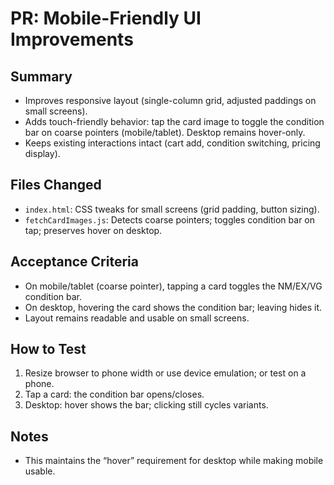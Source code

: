 # PR: Mobile-Friendly UI Improvements

## Summary
- Improves responsive layout (single-column grid, adjusted paddings on small screens).
- Adds touch-friendly behavior: tap the card image to toggle the condition bar on coarse pointers (mobile/tablet). Desktop remains hover-only.
- Keeps existing interactions intact (cart add, condition switching, pricing display).

## Files Changed
- `index.html`: CSS tweaks for small screens (grid padding, button sizing).
- `fetchCardImages.js`: Detects coarse pointers; toggles condition bar on tap; preserves hover on desktop.

## Acceptance Criteria
- On mobile/tablet (coarse pointer), tapping a card toggles the NM/EX/VG condition bar.
- On desktop, hovering the card shows the condition bar; leaving hides it.
- Layout remains readable and usable on small screens.

## How to Test
1. Resize browser to phone width or use device emulation; or test on a phone.
2. Tap a card: the condition bar opens/closes.
3. Desktop: hover shows the bar; clicking still cycles variants.

## Notes
- This maintains the “hover” requirement for desktop while making mobile usable.
